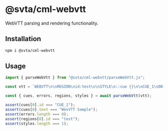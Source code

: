 # @svta/cml-webvtt

WebVTT parsing and rendering functionality.

## Installation

```bash
npm i @svta/cml-webvtt
```

## Usage

```typescript
import { parseWebVtt } from "@svta/cml-webvtt/parseWebVtt.js";

const vtt = `WEBVTT\n\nREGION\nid:test\n\nSTYLE\n::cue {}\n\nCUE_1\n00:00:00.000 --> 00:00:35.000\nWevVTT Sample\n`;

const { cues, errors, regions, styles } = await parseWebVtt(vtt);

assert(cues[0].id === "CUE_1");
assert(cues[0].text === "WevVTT Sample");
assert(errors.length === 0);
assert(regions[0].id === "test");
assert(styles.length === 1);
```
